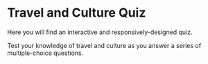 # Travel and Culture Quiz

Here you will find an interactive and responsively-designed quiz.

Test your knowledge of travel and culture as you answer a series of multiple-choice questions.
